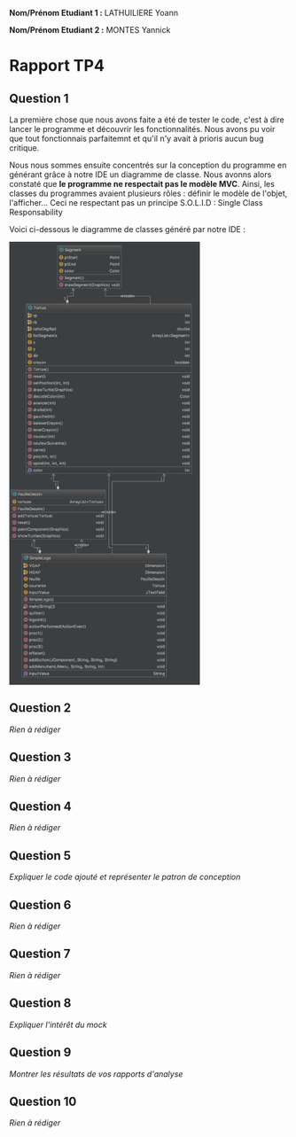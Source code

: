 **Nom/Prénom Etudiant 1 :** LATHUILIERE Yoann

**Nom/Prénom Etudiant 2 :** MONTES Yannick

# Rapport TP4

## Question 1
La première chose que nous avons faite a été de tester le code, c'est à dire lancer le programme et découvrir les fonctionnalités.
Nous avons pu voir que tout fonctionnais parfaitemnt et qu'il n'y avait à prioris aucun bug critique.

Nous nous sommes ensuite concentrés sur la conception du programme en générant grâce à notre IDE un diagramme de classe.
Nous avonns alors constaté que **le programme ne respectait pas le modèle MVC**. Ainsi, les classes du programmes avaient plusieurs rôles : définir le modèle de l'objet, l'afficher... Ceci ne respectant pas un principe S.O.L.I.D : Single Class Responsability
  
Voici ci-dessous le diagramme de classes généré par notre IDE :

<img align="center" src="images/original_diagram.png" height="800">

## Question 2
*Rien à rédiger*

## Question 3
*Rien à rédiger*

## Question 4
*Rien à rédiger*

## Question 5
*Expliquer le code ajouté et représenter le patron de conception*

## Question 6
*Rien à rédiger*

## Question 7
*Rien à rédiger*

## Question 8
*Expliquer l'intérêt du mock*

## Question 9
*Montrer les résultats de vos rapports d'analyse*

## Question 10
*Rien à rédiger*
